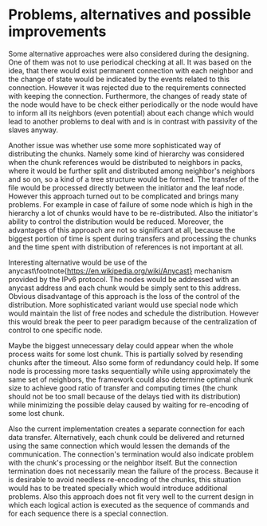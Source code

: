 # Problems, alternatives and possible improvements
Some alternative approaches were also considered during the designing. One of them was not to use periodical checking at all. It was based on the idea, that there would exist permanent connection with each neighbor and the change of state would be indicated by the events related to this connection. However it was rejected due to the requirements connected with keeping the connection. Furthermore, the changes of ready state of the node would have to be check either periodically or the node would have to inform all its neighbors (even potential) about each change which would lead to another problems to deal with and is in contrast with passivity of the slaves anyway.

Another issue was whether use some more sophisticated way of distributing the chunks. Namely some kind of hierarchy was considered when the chunk references would be distributed to neighbors in packs, where it would be further split and distributed among neighbor's neighbors and so on, so a kind of a tree structure would be formed. The transfer of the file would be processed directly between the initiator and the leaf node. However this approach turned out to be complicated and brings many problems. For example in case of failure of some node which is high in the hierarchy a lot of chunks would have to be re-distributed. Also the initiator's ability to control the distribution would be reduced. Moreover, the advantages of this approach are not so significant at all, because the biggest portion of time is spent during transfers and processing the chunks and the time spent with distribution of references is not important at all.

Interesting alternative would be use of the anycast\footnote{https://en.wikipedia.org/wiki/Anycast} mechanism provided by the IPv6 protocol. The nodes would be addressed with an anycast address and each chunk would be simply sent to this address. Obvious disadvantage of this approach is the loss of the control of the distribution. More sophisticated variant would use special node which would maintain the list of free nodes and schedule the distribution. However this would break the peer to peer paradigm because of the centralization of control to one specific node.

Maybe the biggest unnecessary delay could appear when the whole process waits for some lost chunk. This is partially solved by resending chunks after the timeout. Also some form of redundancy could help. If some node is processing more tasks sequentially while using approximately the same set of neighbors, the framework could also determine optimal chunk size to achieve good ratio of transfer and computing times (the chunk should not be too small because of the delays tied with its distribution) while minimizing the possible delay caused by waiting for re-encoding of some lost chunk.

Also the current implementation creates a separate connection for each data transfer. Alternatively, each chunk could be delivered and returned using the same connection which would lessen the demands of the communication. The connection's termination would also indicate problem with the chunk's processing or the neighbor itself. But the connection termination does not necessarily mean the failure of the process. Because it is desirable to avoid needless re-encoding of the chunks, this situation would has to be treated specially which would introduce additional problems. Also this approach does not fit very well to the current design in which each logical action is executed as the sequence of commands and for each sequence there is a special connection.

